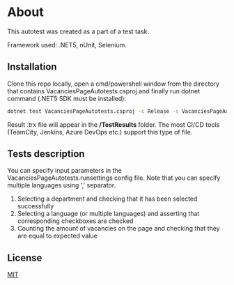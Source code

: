 # About
This autotest was created as a part of a test task.

Framework used: .NET5, nUnit, Selenium.

## Installation

Clone this repo locally, open a cmd/powershell window from the directory that contains VacanciesPageAutotests.csproj and finally run dotnet command (.NET5 SDK must be installed):

```bash
dotnet test VacanciesPageAutotests.csproj -c Release -s VacanciesPageAutotests.runsettings -r TestResults --verbosity normal --logger trx
```

Result .trx file will appear in the **/TestResults** folder. The most CI/CD tools (TeamCity, Jenkins, Azure DevOps etc.) support this type of file.

## Tests description

You can specify input parameters in the VacanciesPageAutotests.runsettings config file. Note that you can specify multiple languages using ',' separator.

  1. Selecting a department and checking that it has been selected successfully
  2. Selecting a language (or multiple languages) and asserting that corresponding checkboxes are checked
  3. Counting the amount of vacancies on the page and checking that they are equal to expected value

## License
[MIT](https://choosealicense.com/licenses/mit/)
